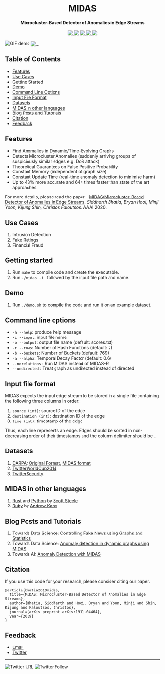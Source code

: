 <h1 align="center">
  MIDAS
</h1>

<h4 align="center">Microcluster-Based Detector of Anomalies in Edge Streams</h4>

<p align="center">
  <a href="https://aaai.org/Conferences/AAAI-20/">
    <img src="http://img.shields.io/badge/AAAI-2020-red.svg">
  </a>
  <a href="https://www.comp.nus.edu.sg/~sbhatia/assets/pdf/midas.pdf"><img src="http://img.shields.io/badge/Paper-pdf-brightgreen.svg"></a>
  <a href="https://www.comp.nus.edu.sg/~sbhatia/assets/pdf/midasslides.pdf">
      <img src="http://img.shields.io/badge/Slides-pdf-ff9e18.svg">
  </a>
  <a href="https://lionbridge.ai/articles/introducing-midas-a-new-baseline-for-anomaly-detection-in-graphs/">
    <img src="http://img.shields.io/badge/Press-article-ff69b4.svg">
  </a>
<!--   <a href="#midas-in-other-languages"> -->
<!--     <img src="https://img.shields.io/badge/contributions-welcome-orange.svg"> -->
<!--   </a> -->
  <a href="https://github.com/bhatiasiddharth/MIDAS/blob/master/LICENSE">
    <img src="https://img.shields.io/badge/License-Apache%202.0-blue.svg">
  </a>
  
</p>


![GIF demo](https://www.comp.nus.edu.sg/~sbhatia/assets/img/midas.gif) 
<img align="center" src="https://www.comp.nus.edu.sg/~sbhatia/assets/img/midasstream.jpg" alt="...">

## Table of Contents


- [Features](#features)
- [Use Cases](#use-cases)
- [Getting Started](#getting-started)
- [Demo](#demo)
- [Command Line Options](#command-line-options)
- [Input File Format](#input-file-format)
- [Datasets](#datasets)
- [MIDAS in other languages](#midas-in-other-languages)
- [Blog Posts and Tutorials](#blog-posts-and-tutorials)
- [Citation](#citation)
- [Feedback](#feedback)

<!-- - [See Also](#see-also) -->


## Features
- Find Anomalies in Dynamic/Time-Evolving Graphs
- Detects Microcluster Anomalies (suddenly arriving groups of suspiciously similar edges e.g. DoS attack)
- Theoretical Guarantees on False Positive Probability
- Constant Memory (independent of graph size)
- Constant Update Time (real-time anomaly detection to minimise harm)
- Up to 48% more accurate and 644 times faster than state of the art approaches

For more details, please read the paper - [MIDAS:Microcluster-Based Detector of Anomalies in Edge Streams](https://www.comp.nus.edu.sg/~sbhatia/assets/pdf/midas.pdf). *Siddharth Bhatia, Bryan Hooi, Minji Yoon, Kijung Shin, Christos Faloutsos*. AAAI 2020.

## Use Cases
1. Intrusion Detection
2. Fake Ratings
3. Financial Fraud


## Getting started
1. Run `make` to compile code and create the executable.
2. Run `./midas -i ` followed by the input file path and name.


## Demo
1. Run `./demo.sh` to compile the code and run it on an example dataset.


## Command line options
  * `-h --help`: produce help message
  * `-i --input`: input file name
  * `-o --output`: output file name (default: scores.txt)  
  * `-r --rows`: Number of Hash Functions (default: 2)  
  * `-b --buckets`: Number of Buckets (default: 769)
  * `-a --alpha`: Temporal Decay Factor (default: 0.6)  
  * `--norelations` : Run MIDAS instead of MIDAS-R
  * `--undirected` : Treat graph as undirected instead of directed


## Input file format
MIDAS expects the input edge stream to be stored in a single file containing the following three columns in order:
1. `source (int)`: source ID of the edge
2. `destination (int)`: destination ID of the edge
3. `time (int)`: timestamp of the edge

Thus, each line represents an edge. Edges should be sorted in non-decreasing order of their timestamps and the column delimiter should be `,`


## Datasets
1. [DARPA](https://www.ll.mit.edu/r-d/datasets/1998-darpa-intrusion-detection-evaluation-dataset): [Original Format](https://www.comp.nus.edu.sg/~sbhatia/assets/datasets/darpa_original.csv), [MIDAS format](https://www.comp.nus.edu.sg/~sbhatia/assets/datasets/darpa_midas.csv)
2. [TwitterWorldCup2014](http://odds.cs.stonybrook.edu/twitterworldcup2014-dataset)
3. [TwitterSecurity](http://odds.cs.stonybrook.edu/twittersecurity-dataset)

## MIDAS in other languages
1. [Rust](https://github.com/scooter-dangle/midas_rs) and [Python](https://github.com/scooter-dangle/midas_rs/tree/master/python) by [Scott Steele](https://github.com/scooter-dangle)
2. [Ruby](https://github.com/ankane/midas) by [Andrew Kane](https://github.com/ankane)

## Blog Posts and Tutorials
1. Towards Data Science: [Controlling Fake News using Graphs and Statistics](https://towardsdatascience.com/controlling-fake-news-using-graphs-and-statistics-31ed116a986f)
2. Towards Data Science: [Anomaly detection in dynamic graphs using MIDAS](https://towardsdatascience.com/anomaly-detection-in-dynamic-graphs-using-midas-e4f8d0b1db45)
3. Towards AI: [Anomaly Detection with MIDAS](https://medium.com/towards-artificial-intelligence/anomaly-detection-with-midas-2735a2e6dce8)

## Citation
If you use this code for your research, please consider citing our paper.

```
@article{bhatia2019midas,
  title={MIDAS: Microcluster-Based Detector of Anomalies in Edge Streams},
  author={Bhatia, Siddharth and Hooi, Bryan and Yoon, Minji and Shin, Kijung and Faloutsos, Christos},
  journal={arXiv preprint arXiv:1911.04464},
  year={2019}
}
```
## Feedback
- [Email](mailto:siddharth@comp.nus.edu.sg?subject=[GitHub]%20MIDAS)
- [Twitter](https://twitter.com/siddharthb_)


------------------------------------------------------------------------
![Twitter URL](https://img.shields.io/twitter/url?style=social&url=https%3A%2F%2Fgithub.com%2Fbhatiasiddharth%2FMIDAS)
![Twitter Follow](https://img.shields.io/twitter/follow/siddharthb_?style=social)
